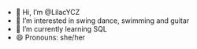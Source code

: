 - 👋 Hi, I’m @LilacYCZ
- 👀 I’m interested in swing dance, swimming and guitar
- 🌱 I’m currently learning SQL
- 😄 Pronouns: she/her

<!---
LilacYCZ/LilacYCZ is a ✨ special ✨ repository because its `README.md` (this file) appears on your GitHub profile.
You can click the Preview link to take a look at your changes.
--->
